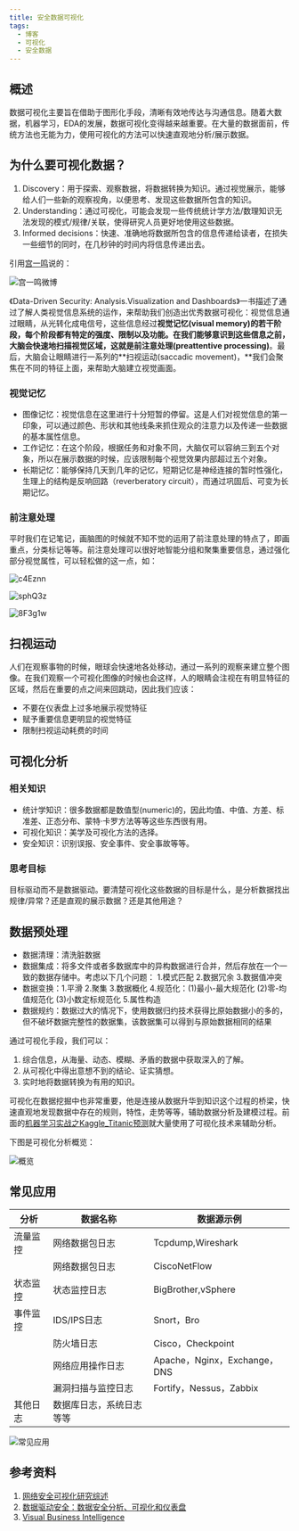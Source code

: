 ```yaml
---
title: 安全数据可视化
tags:
  - 博客
  - 可视化
  - 安全数据
---
```


## 概述

数据可视化主要旨在借助于图形化手段，清晰有效地传达与沟通信息。随着大数据，机器学习，EDA的发展，数据可视化变得越来越重要。在大量的数据面前，传统方法也无能为力，使用可视化的方法可以快速直观地分析/展示数据。

## 为什么要可视化数据？

1. Discovery：用于探索、观察数据，将数据转换为知识。通过视觉展示，能够给人们一些新的观察视角，以便思考、发现这些数据所包含的知识。
2. Understanding：通过可视化，可能会发现一些传统统计学方法/数理知识无法发现的模式/规律/关联，使得研究人员更好地使用这些数据。
3. Informed decisions：快速、准确地将数据所包含的信息传递给读者，在损失一些细节的同时，在几秒钟的时间内将信息传递出去。

引用[宫一鸣](https://weibo.com/u/3181671860)说的：

![宫一鸣微博](https://cdn.jsdelivr.net/gh/MarsAuthority/sec_pic@master/uPic/2023-02/QloZrX.jpg)

《Data-Driven Security: Analysis.Visualization and Dashboards》一书描述了通过了解人类视觉信息系统的运作，来帮助我们创造出优秀数据可视化：视觉信息通过眼睛，从光转化成电信号，这些信息经过**视觉记忆(visual memory)**的若干阶段，每个阶段都有特定的强度、限制以及功能。在我们能够意识到这些信息之前，大脑会快速地扫描视觉区域，这就是**前注意处理(preattentive processing)**。最后，大脑会让眼睛进行一系列的**扫视运动(saccadic movement)，**我们会聚焦在不同的特征上面，来帮助大脑建立视觉画面。

### 视觉记忆

- 图像记忆：视觉信息在这里进行十分短暂的停留。这是人们对视觉信息的第一印象，可以通过颜色、形状和其他线条来抓住观众的注意力以及传递一些数据的基本属性信息。
- 工作记忆：在这个阶段，根据任务和对象不同，大脑仅可以容纳三到五个对象，所以在展示数据的时候，应该限制每个视觉效果内部超过五个对象。
- 长期记忆：能够保持几天到几年的记忆，短期记忆是神经连接的暂时性强化，生理上的结构是反响回路（reverberatory circuit），而通过巩固后、可变为长期记忆。

### 前注意处理

平时我们在记笔记，画脑图的时候就不知不觉的运用了前注意处理的特点了，即画重点，分类标记等等。前注意处理可以很好地智能分组和聚集重要信息，通过强化部分视觉属性，可以轻松做的这一点，如：

![c4Eznn](https://cdn.jsdelivr.net/gh/MarsAuthority/sec_pic@master/uPic/2023-02/c4Eznn.jpg)

![sphQ3z](https://cdn.jsdelivr.net/gh/MarsAuthority/sec_pic@master/uPic/2023-02/sphQ3z.jpg)

![8F3g1w](https://cdn.jsdelivr.net/gh/MarsAuthority/sec_pic@master/uPic/2023-02/8F3g1w.jpg)

## ****扫视运动****

人们在观察事物的时候，眼球会快速地各处移动，通过一系列的观察来建立整个图像。在我们观察一个可视化图像的时候也会这样，人的眼睛会注视在有明显特征的区域，然后在重要的点之间来回跳动，因此我们应该：

- 不要在仪表盘上过多地展示视觉特征
- 赋予重要信息更明显的视觉特征
- 限制扫视运动耗费的时间

## 可视化分析

### 相关知识

- 统计学知识：很多数据都是数值型(numeric)的，因此均值、中值、方差、标准差、正态分布、蒙特·卡罗方法等等这些东西很有用。
- 可视化知识：美学及可视化方法的选择。
- 安全知识：识别误报、安全事件、安全事故等等。

### 思考目标

目标驱动而不是数据驱动。要清楚可视化这些数据的目标是什么，是分析数据找出规律/异常？还是直观的展示数据？还是其他用途？

## 数据预处理

- 数据清理：清洗脏数据
- 数据集成：将多文件或者多数据库中的异构数据进行合并，然后存放在一个一致的数据存储中。考虑以下几个问题： 1.模式匹配 2.数据冗余 3.数据值冲突
- 数据变换：1.平滑 2.聚集 3.数据概化 4.规范化：(1)最小-最大规范化 (2)零-均值规范化 (3)小数定标规范化 5.属性构造
- 数据规约：数据过大的情况下，使用数据归约技术获得比原始数据小的多的，但不破坏数据完整性的数据集，该数据集可以得到与原始数据相同的结果

通过可视化手段，我们可以：

1. 综合信息，从海量、动态、模糊、矛盾的数据中获取深入的了解。
2. 从可视化中得出意想不到的结论、证实猜想。
3. 实时地将数据转换为有用的知识。

可视化在数据挖掘中也非常重要，他是连接从数据升华到知识这个过程的桥梁，快速直观地发现数据中存在的规则，特性，走势等等，辅助数据分析及建模过程。前面的[机器学习实战之Kaggle_Titanic预测](http://mars.run/2015/11/Machine%20learning%20kaggle%20titanic-0.8/)就大量使用了可视化技术来辅助分析。

下图是可视化分析概览：

![概览](https://cdn.jsdelivr.net/gh/MarsAuthority/sec_pic@master/uPic/2023-02/dUD5Sp.jpg)

## 常见应用

| 分析 | 数据名称 | 数据源示例 |
| --- | --- | --- |
| 流量监控 | 网络数据包日志 | Tcpdump,Wireshark |
|  | 网络数据包日志 | CiscoNetFlow |
| 状态监控 | 状态监控日志 | BigBrother,vSphere |
| 事件监控 | IDS/IPS日志 | Snort，Bro |
|  | 防火墙日志 | Cisco，Checkpoint |
|  | 网络应用操作日志 | Apache，Nginx，Exchange，DNS |
|  | 漏洞扫描与监控日志 | Fortify，Nessus，Zabbix |
| 其他日志 | 数据库日志，系统日志等等 |  |

![常见应用](https://cdn.jsdelivr.net/gh/MarsAuthority/sec_pic@master/uPic/2023-02/tfEAXK.jpg)

## 参考资料

1. [网络安全可视化研究综述](http://www.cqvip.com/read/read.aspx?id=27784761)
2. [数据驱动安全：数据安全分析、可视化和仪表盘](https://item.jd.com/11771405.html)
3. [Visual Business Intelligence](https://www.perceptualedge.com/blog/?p=1897)

